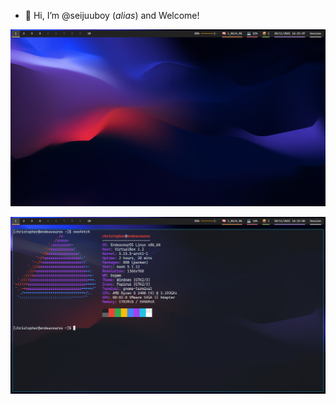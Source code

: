 - 👋 Hi, I’m @seijuuboy (*alias*) and Welcome!

![1](screenshots/desktop_b.png)

![2](screenshots/desktop_n.png)

<!---
seijuuboy/seijuuboy is a ✨ special ✨ repository because its `README.md` (this file) appears on your GitHub profile.
You can click the Preview link to take a look at your changes.
--->
